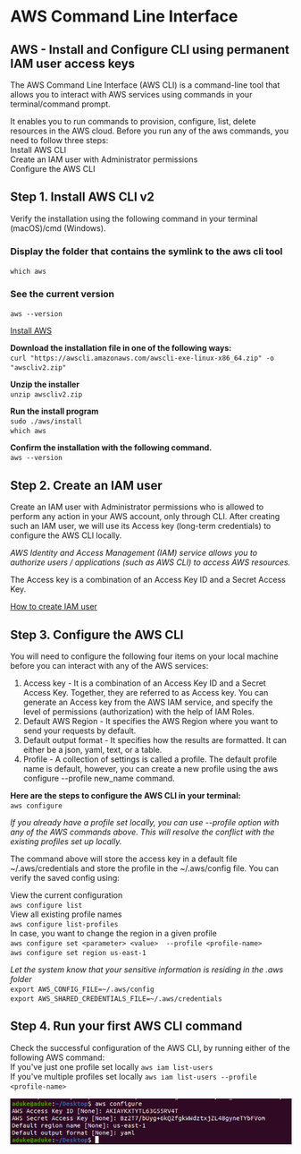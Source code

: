 # AWS Command Line Interface
## AWS - Install and Configure CLI using permanent IAM user access keys
The AWS Command Line Interface (AWS CLI) is a command-line tool that allows you to interact with AWS services using commands in your terminal/command prompt.  


It enables you to run commands to provision, configure, list, delete resources in the AWS cloud. Before you run any of the aws commands, you need to follow three steps:  
Install AWS CLI  
Create an IAM user with Administrator permissions  
Configure the AWS CLI  

## Step 1. Install AWS CLI v2
Verify the installation using the following command in your terminal (macOS)/cmd (Windows).
### Display the folder that contains the symlink to the aws cli tool
`which aws`
### See the current version
`aws --version`

<a href="https://docs.aws.amazon.com/cli/latest/userguide/getting-started-install.html" target="_blank">Install AWS</a>

**Download the installation file in one of the following ways:**  
`curl "https://awscli.amazonaws.com/awscli-exe-linux-x86_64.zip" -o "awscliv2.zip"`  

**Unzip the installer**  
`unzip awscliv2.zip`  

**Run the install program**  
`sudo ./aws/install`  
`which aws`  

**Confirm the installation with the following command.**  
`aws --version`  

## Step 2. Create an IAM user
Create an IAM user with Administrator permissions who is allowed to perform any action in your AWS account, only through CLI. After creating such an IAM user, we will use its Access key (long-term credentials) to configure the AWS CLI locally.  

*AWS Identity and Access Management (IAM) service allows you to authorize users / applications (such as AWS CLI) to access AWS resources.*  

The Access key is a combination of an Access Key ID and a Secret Access Key.  

<a href="https://github.com/arabog/IAM-Policy" target="_blank">How to create IAM user</a>

## Step 3. Configure the AWS CLI
You will need to configure the following four items on your local machine before you can interact with any of the AWS services:  
1. Access key - It is a combination of an Access Key ID and a Secret Access Key. Together, they are referred to as Access key. You can generate an Access key from the AWS IAM service, and specify the level of permissions (authorization) with the help of IAM Roles.  
2. Default AWS Region - It specifies the AWS Region where you want to send your requests by default.  
3. Default output format - It specifies how the results are formatted. It can either be a json, yaml, text, or a table.  
4. Profile - A collection of settings is called a profile. The default profile name is default, however, you can create a new profile using the aws configure --profile new_name command.  

**Here are the steps to configure the AWS CLI in your terminal:**  
`aws configure `  

*If you already have a profile set locally, you can use --profile <profile-name> option with any of the AWS commands above. This will resolve the conflict with the existing profiles set up locally.*  

The command above will store the access key in a default file ~/.aws/credentials and store the profile in the ~/.aws/config file. You can verify the saved config using:  
  
View the current configuration  
`aws configure list`  
View all existing profile names  
`aws configure list-profiles`  
In case, you want to change the region in a given profile  
`aws configure set <parameter> <value>  --profile <profile-name>`  
`aws configure set region us-east-1`  

*Let the system know that your sensitive information is residing in the .aws folder*  
`export AWS_CONFIG_FILE=~/.aws/config`  
`export AWS_SHARED_CREDENTIALS_FILE=~/.aws/credentials`  

## Step 4. Run your first AWS CLI command
Check the successful configuration of the AWS CLI, by running either of the following AWS command:  
If you've just one profile set locally
`aws iam list-users`  
If you've multiple profiles set locally
`aws iam list-users --profile <profile-name>`  

![cli1](cli1.png?raw=true "cli1")




